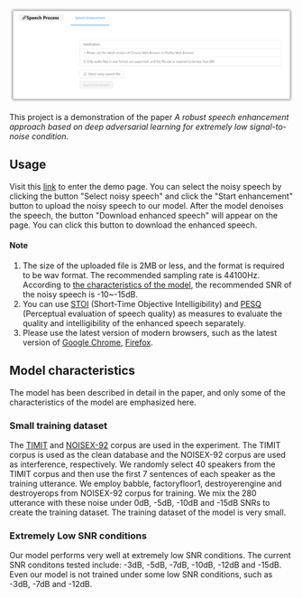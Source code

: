 ![low_snr_demo](static/low_snr_demo.png)

This project is a demonstration of the paper *A robust speech enhancement approach based on deep adversarial learning for extremely low signal-to-noise condition*.

## Usage

Visit this [link](http://202.207.12.159:9000) to enter the demo page. You can select the noisy speech by clicking the button "Select noisy speech" and click the "Start enhancement" button to upload the noisy speech to our model. After the model denoises the speech, the button "Download enhanced speech" will appear on the page. You can click this button to download the enhanced speech.

#### Note

1. The size of the uploaded file is 2MB or less, and the format is required to be wav format. The recommended sampling rate is 44100Hz. According to [the characteristics of the model](https://github.com/haoxiangsnr/low_snr_demo/blob/demo/README.md#model-characteristics), the recommended SNR of the noisy speech is -10~-15dB.
2. You can use [STOI](https://github.com/mpariente/pystoi) (Short-Time Objective Intelligibility) and [PESQ](https://www.itu.int/rec/T-REC-P.862) (Perceptual evaluation of speech quality) as measures to evaluate the quality and intelligibility of the enhanced speech separately.
3. Please use the latest version of modern browsers, such as the latest version of [Google Chrome](https://www.google.com/chrome/), [Firefox](https://www.mozilla.org/en-US/firefox/new/).


## Model characteristics

The model has been described in detail in the paper, and only some of the characteristics of the model are emphasized here.

### Small training dataset

The [TIMIT](https://catalog.ldc.upenn.edu/LDC93S1) and [NOISEX-92](http://spib.linse.ufsc.br/noise.html) corpus are used in the experiment. The TIMIT corpus is used as the clean database and the NOISEX-92 corpus are used as interference, respectively. We randomly select 40 speakers from the TIMIT corpus and then use the first 7 sentences of each speaker as the training utterance. We employ babble, factoryfloor1, destroyerengine and destroyerops from NOISEX-92 corpus for training. We mix the 280 utterance with these noise under 0dB, -5dB, -10dB and -15dB SNRs to create the training dataset. The training dataset of the model is very small.

### Extremely Low SNR conditions

Our model performs very well at extremely low SNR conditions. The current SNR conditons tested include: -3dB, -5dB, -7dB, -10dB, -12dB and -15dB. Even our model is not trained under some low SNR conditions, such as -3dB, -7dB and -12dB.
